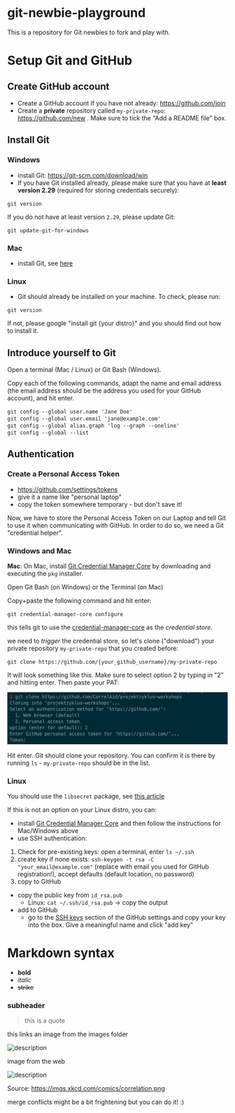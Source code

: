 # git-newbie-playground
This is a repository for Git newbies to fork and play with. 

# Setup Git and GitHub

## Create GitHub account
- Create a GitHub account if you have not already: https://github.com/join
- Create a **private** repository called `my-private-repo`: https://github.com/new . Make sure to tick the "Add a README file" box.

## Install Git

### Windows
- install Git: https://git-scm.com/download/win
- If you have Git installed already, please make sure that you have at **least version 2.29** (required for storing credentials securely): 
```
git version 
```
If you do not have at least version `2.29`, please update Git: 

```
git update-git-for-windows
```

### Mac
- install Git, see [here](https://git-scm.com/book/en/v2/Getting-Started-Installing-Git)

### Linux
- Git should already be installed on your machine. To check, please run: 
```
git version
```
If not, please google "install git {your distro}" and you should find out how to install it.

## Introduce yourself to Git

Open a terminal (Mac / Linux) or Git Bash (Windows).

Copy each of the following commands, adapt the name and email address (the email address should be the address you used for your GitHub account), and hit enter.

```
git config --global user.name 'Jane Doe'
git config --global user.email 'jane@example.com'
git config --global alias.graph 'log --graph --oneline'
git config --global --list
```

## Authentication

### Create a Personal Access Token
- https://github.com/settings/tokens
- give it a name like "personal laptop" 
- copy the token somewhere temporary - but don't save it!

Now, we have to store the Personal Access Token on our Laptop and tell Git to use it when communicating with GitHub. In order to do so, we need a Git "credential helper".

### Windows and Mac

**Mac**: On Mac, install [Git Credential Manager Core](https://github.com/microsoft/Git-Credential-Manager-Core/releases/tag/v2.0.394-beta) by downloading and executing the `pkg` installer. 

Open Git Bash (on Windows) or the Terminal (on Mac)

Copy+paste the following command and hit enter: 

```
git credential-manager-core configure
```

this tells git to use the [credential-manager-core](https://github.com/microsoft/Git-Credential-Manager-Core) as the _credential store_.


we need to _trigger_ the credential store, so let's clone ("download") your private repository `my-private-repo` that you created before:

```
git clone https://github.com/{your_github_username}/my-private-repo
```

It will look something like this. Make sure to select option 2 by typing in "2" and hitting enter. Then paste your PAT:

![](images/core-cred-manager.png)

Hit enter. Git should clone your repository. You can confirm it is there by running `ls` - `my-private-repo` should be in the list.

### Linux 

You should use the `libsecret` package, see [this article](https://www.softwaredeveloper.blog/git-credential-storage-libsecret)

If this is not an option on your Linux distro, you can: 
- install [Git Credential Manager Core](https://github.com/microsoft/Git-Credential-Manager-Core#linux-debian-package-deb)  and then follow the instructions for Mac/Windows above
- use SSH authentication: 

1. Check for pre-existing keys: open a terminal, enter `ls ~/.ssh`
2. create key if none exists:
`ssh-keygen -t rsa -C "your_email@example.com"`  (replace with email you used for GitHub registration!), accept defaults (default location, no password)
3. copy to GitHub 
- copy the public key from `id_rsa.pub`
  - Linux: `cat ~/.ssh/id_rsa.pub` -> copy the output 
- add to GitHub
  - go to the [SSH keys](https://github.com/settings/keys) section of the GitHub settings and copy your key into the box. Give a meaningful name and click "add key"
  

# Markdown syntax

- **bold**
- _italic_
- ~~strike~~
### subheader

> this is a quote

this links an image from the images folder

![description](images/xkcd_comic.png)

image from the web

![description](https://imgs.xkcd.com/comics/correlation.png)

Source: https://imgs.xkcd.com/comics/correlation.png

merge conflicts might be a bit frightening but you can do it! :) 

